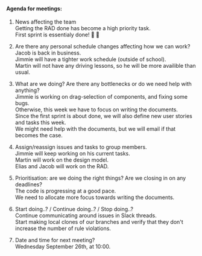 ####  Agenda for meetings:

1. News affecting the team<br>
Getting the RAD done has become a high priority task.<br>
First sprint is essentialy done! :clap: :tada:

2. Are there any personal schedule changes affecting how we can work?<br>
Jacob is back in business. </br>
Jimmie will have a tighter work schedule (outside of school).  </br>
Martin will not have any driving lessons, so he will be more availible than usual.

3. What are we doing? Are there any bottlenecks or do we need help with anything?<br>
Jimmie is working on drag-selection of components, and fixing some bugs. </br>
Otherwise, this week we have to focus on writing the documents. </br>
Since the first sprint is about done, we will also define new user stories and tasks this week.  </br>
We might need help with the documents, but we will email if that becomes the case.

4. Assign/reassign issues and tasks to group members.<br>
Jimmie will keep working on his current tasks.<br>
Martin will work on the design model.<br>
Elias and Jacob will work on the RAD.

5. Prioritisation: are we doing the right things? Are we closing in on any deadlines?<br>
The code is progressing at a good pace.<br>
We need to allocate more focus towards writing the documents.

6. Start doing..? / Continue doing..? / Stop doing..?<br>
Continue communicating around issues in Slack threads.<br>
Start making local clones of our branches and verify that they don't increase the number of rule violations.

7. Date and time for next meeting?<br>
Wednesday September 26th, at 10:00.

